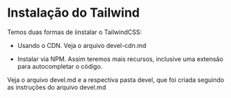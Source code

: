 # Instalação do Tailwind

Temos duas formas de iinstalar o TailwindCSS:

- Usando o CDN. Veja o arquivo devel-cdn.md 

- Instalar via NPM. Assim teremos mais recursos, inclusive uma extensão para autocompletar o código. 

Veja o arquivo devel.md e a respectiva pasta devel, que foi criada seguindo as instruções do arquivo devel.md


